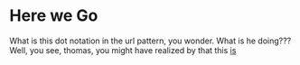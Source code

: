 # Here we Go

What is this dot notation in the url pattern, you wonder. What is he doing???
Well, you see, thomas, you might have realized by that this
<a href="/staff/doc/you.might.have.realized.by.now.that.this.is.not/"
    >is</a>
